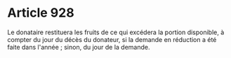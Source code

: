 # Article 928

Le donataire restituera les fruits de ce qui excédera la portion disponible, à compter du jour du décès du donateur, si la demande en réduction a été faite dans l'année ; sinon, du jour de la demande.